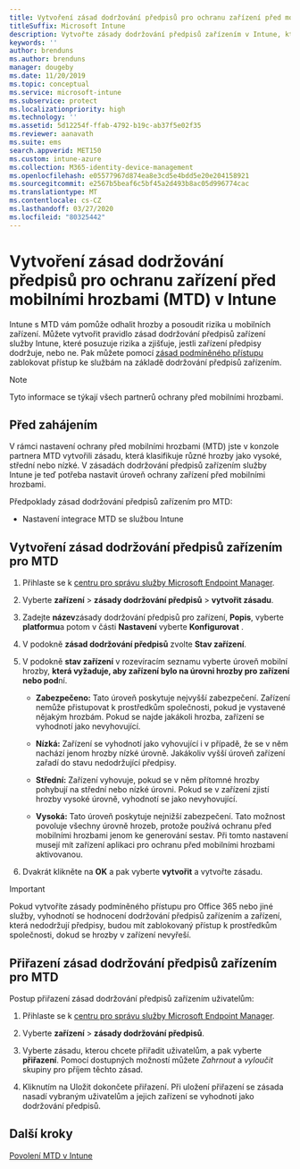 ```yaml
---
title: Vytvoření zásad dodržování předpisů pro ochranu zařízení před mobilními hrozbami (MTD) v Microsoft Intune
titleSuffix: Microsoft Intune
description: Vytvořte zásady dodržování předpisů zařízením v Intune, které využívají úrovně hrozby partnerů MTD k určení, jestli má mobilní zařízení přístup k firemním prostředkům.
keywords: ''
author: brenduns
ms.author: brenduns
manager: dougeby
ms.date: 11/20/2019
ms.topic: conceptual
ms.service: microsoft-intune
ms.subservice: protect
ms.localizationpriority: high
ms.technology: ''
ms.assetid: 5d12254f-ffab-4792-b19c-ab37f5e02f35
ms.reviewer: aanavath
ms.suite: ems
search.appverid: MET150
ms.custom: intune-azure
ms.collection: M365-identity-device-management
ms.openlocfilehash: e05577967d874ea8e3cd5e4bdd5e20e204158921
ms.sourcegitcommit: e2567b5beaf6c5bf45a2d493b8ac05d996774cac
ms.translationtype: MT
ms.contentlocale: cs-CZ
ms.lasthandoff: 03/27/2020
ms.locfileid: "80325442"
---
```

# <a name="create-mobile-threat-defense-mtd-device-compliance-policy-with-intune"></a>Vytvoření zásad dodržování předpisů pro ochranu zařízení před mobilními hrozbami (MTD) v Intune

Intune s MTD vám pomůže odhalit hrozby a posoudit rizika u mobilních zařízení. Můžete vytvořit pravidlo zásad dodržování předpisů zařízení služby Intune, které posuzuje rizika a zjišťuje, jestli zařízení předpisy dodržuje, nebo ne. Pak můžete pomocí [zásad podmíněného přístupu](create-conditional-access-intune.md) zablokovat přístup ke službám na základě dodržování předpisů zařízením.

> [!NOTE]
> Tyto informace se týkají všech partnerů ochrany před mobilními hrozbami.

## <a name="before-you-begin"></a>Před zahájením

V rámci nastavení ochrany před mobilními hrozbami (MTD) jste v konzole partnera MTD vytvořili zásadu, která klasifikuje různé hrozby jako vysoké, střední nebo nízké. V zásadách dodržování předpisů zařízením služby Intune je teď potřeba nastavit úroveň ochrany zařízení před mobilními hrozbami.

Předpoklady zásad dodržování předpisů zařízením pro MTD:

- Nastavení integrace MTD se službou Intune

## <a name="to-create-an-mtd-device-compliance-policy"></a>Vytvoření zásad dodržování předpisů zařízením pro MTD

1. Přihlaste se k [centru pro správu služby Microsoft Endpoint Manager](https://go.microsoft.com/fwlink/?linkid=2109431).

2. Vyberte **zařízení** > **zásady dodržování předpisů** > **vytvořit zásadu**.

3. Zadejte **název**zásady dodržování předpisů pro zařízení, **Popis**, vyberte **platformu**a potom v části **Nastavení** vyberte **Konfigurovat** .

4. V podokně **zásad dodržování předpisů** zvolte **Stav zařízení**.

5. V podokně **stav zařízení** v rozevíracím seznamu vyberte úroveň mobilní hrozby, **která vyžaduje, aby zařízení bylo na úrovni hrozby pro zařízení nebo pod**ní.

   - **Zabezpečeno:** Tato úroveň poskytuje nejvyšší zabezpečení. Zařízení nemůže přistupovat k prostředkům společnosti, pokud je vystavené nějakým hrozbám. Pokud se najde jakákoli hrozba, zařízení se vyhodnotí jako nevyhovující.

   - **Nízká:** Zařízení se vyhodnotí jako vyhovující i v případě, že se v něm nachází jenom hrozby nízké úrovně. Jakákoliv vyšší úroveň zařízení zařadí do stavu nedodržující předpisy.

   - **Střední:** Zařízení vyhovuje, pokud se v něm přítomné hrozby pohybují na střední nebo nízké úrovni. Pokud se v zařízení zjistí hrozby vysoké úrovně, vyhodnotí se jako nevyhovující.

   - **Vysoká:** Tato úroveň poskytuje nejnižší zabezpečení. Tato možnost povoluje všechny úrovně hrozeb, protože používá ochranu před mobilními hrozbami jenom ke generování sestav. Při tomto nastavení musejí mít zařízení aplikaci pro ochranu před mobilními hrozbami aktivovanou.

6. Dvakrát klikněte na **OK** a pak vyberte **vytvořit** a vytvořte zásadu.

> [!IMPORTANT]
> Pokud vytvoříte zásady podmíněného přístupu pro Office 365 nebo jiné služby, vyhodnotí se hodnocení dodržování předpisů zařízením a zařízení, která nedodržují předpisy, budou mít zablokovaný přístup k prostředkům společnosti, dokud se hrozby v zařízení nevyřeší.

## <a name="to-assign-an-mtd-device-compliance-policy"></a>Přiřazení zásad dodržování předpisů zařízením pro MTD

Postup přiřazení zásad dodržování předpisů zařízením uživatelům:

1. Přihlaste se k [centru pro správu služby Microsoft Endpoint Manager](https://go.microsoft.com/fwlink/?linkid=2109431).

2. Vyberte **zařízení** > **zásady dodržování předpisů**.

3. Vyberte zásadu, kterou chcete přiřadit uživatelům, a pak vyberte **přiřazení**. Pomocí dostupných možností můžete *Zahrnout* a *vyloučit* skupiny pro příjem těchto zásad.  

4. Kliknutím na Uložit dokončete přiřazení. Při uložení přiřazení se zásada nasadí vybraným uživatelům a jejich zařízení se vyhodnotí jako dodržování předpisů.

## <a name="next-steps"></a>Další kroky

[Povolení MTD v Intune](mtd-connector-enable.md)
